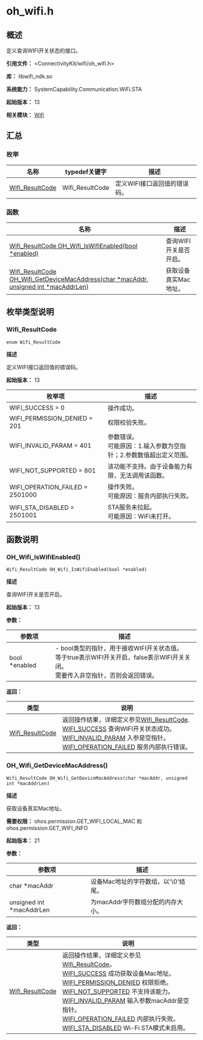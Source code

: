 # oh_wifi.h

<!--Kit: Connectivity Kit-->
<!--Subsystem: Communication-->
<!--Owner: @qq_43802146-->
<!--Designer: @qq_43802146-->
<!--Tester: @furryfurry123-->
<!--Adviser: @zhang_yixin13-->
## 概述

定义查询WIFI开关状态的接口。

**引用文件：** <ConnectivityKit/wifi/oh_wifi.h>

**库：** libwifi_ndk.so

**系统能力：** SystemCapability.Communication.WiFi.STA

**起始版本：** 13

**相关模块：** [Wifi](capi-wifi.md)

## 汇总

### 枚举

| 名称 | typedef关键字 | 描述 |
| -- | -- | -- |
| [Wifi_ResultCode](#wifi_resultcode) | Wifi_ResultCode | 定义WIFI接口返回值的错误码。 |

### 函数

| 名称 | 描述 |
| -- | -- |
| [Wifi_ResultCode OH_Wifi_IsWifiEnabled(bool *enabled)](#oh_wifi_iswifienabled) | 查询WIFI开关是否开启。 |
| [Wifi_ResultCode OH_Wifi_GetDeviceMacAddress(char *macAddr, unsigned int *macAddrLen)](#oh_wifi_getdevicemacaddress) | 获取设备真实Mac地址。 |

## 枚举类型说明

### Wifi_ResultCode

```
enum Wifi_ResultCode
```

**描述**

定义WIFI接口返回值的错误码。

**起始版本：** 13

| 枚举项 | 描述 |
| -- | -- |
| WIFI_SUCCESS = 0 | 操作成功。 |
| WIFI_PERMISSION_DENIED = 201 | 权限校验失败。 |
| WIFI_INVALID_PARAM = 401 | 参数错误。<br> 可能原因：1.输入参数为空指针；2.参数数值超出定义范围。 |
| WIFI_NOT_SUPPORTED = 801 | 该功能不支持。由于设备能力有限，无法调用该函数。 |
| WIFI_OPERATION_FAILED = 2501000 | 操作失败。<br> 可能原因：服务内部执行失败。 |
| WIFI_STA_DISABLED = 2501001 | STA服务未拉起。<br> 可能原因：WiFi未打开。 |


## 函数说明

### OH_Wifi_IsWifiEnabled()

```
Wifi_ResultCode OH_Wifi_IsWifiEnabled(bool *enabled)
```

**描述**

查询WIFI开关是否开启。

**起始版本：** 13

**参数：**

| 参数项 | 描述 |
| -- | -- |
| bool *enabled | - bool类型的指针，用于接收WIFI开关状态值。<br> 等于true表示WIFI开关开启，false表示WIFI开关关闭。<br> 需要传入非空指针，否则会返回错误。 |

**返回：**

| 类型 | 说明 |
| -- | -- |
| [Wifi_ResultCode](capi-oh-wifi-h.md#wifi_resultcode) | 返回操作结果，详细定义参见[Wifi_ResultCode](capi-oh-wifi-h.md#wifi_resultcode).<br>     [WIFI_SUCCESS](capi-oh-wifi-h.md#wifi_resultcode) 查询WIFI开关状态成功。<br>     [WIFI_INVALID_PARAM](capi-oh-wifi-h.md#wifi_resultcode) 入参是空指针。<br>     [WIFI_OPERATION_FAILED](capi-oh-wifi-h.md#wifi_resultcode) 服务内部执行错误。 |

### OH_Wifi_GetDeviceMacAddress()

```
Wifi_ResultCode OH_Wifi_GetDeviceMacAddress(char *macAddr, unsigned int *macAddrLen)
```

**描述**

获取设备真实Mac地址。

**需要权限：** ohos.permission.GET_WIFI_LOCAL_MAC 和 ohos.permission.GET_WIFI_INFO

**起始版本：** 21

**参数：**

| 参数项 | 描述 |
| -- | -- |
| char *macAddr | 设备Mac地址的字符数组，以'\0'结尾。 |
| unsigned int *macAddrLen | 为macAddr字符数组分配的内存大小。 |

**返回：**

| 类型 | 说明 |
| -- | -- |
| [Wifi_ResultCode](capi-oh-wifi-h.md#wifi_resultcode) | 返回操作结果，详细定义参见[Wifi_ResultCode](capi-oh-wifi-h.md#wifi_resultcode)。<br>     [WIFI_SUCCESS](capi-oh-wifi-h.md#wifi_resultcode) 成功获取设备Mac地址。<br>     [WIFI_PERMISSION_DENIED](capi-oh-wifi-h.md#wifi_resultcode) 权限拒绝。<br>     [WIFI_NOT_SUPPORTED](capi-oh-wifi-h.md#wifi_resultcode) 不支持该能力。<br>     [WIFI_INVALID_PARAM](capi-oh-wifi-h.md#wifi_resultcode) 输入参数macAddr是空指针。<br>     [WIFI_OPERATION_FAILED](capi-oh-wifi-h.md#wifi_resultcode) 内部执行失败。<br>     [WIFI_STA_DISABLED](capi-oh-wifi-h.md#wifi_resultcode) Wi-Fi STA模式未启用。 |


